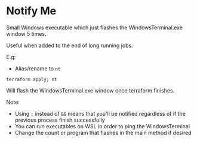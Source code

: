 # Notify Me

Small Windows executable which just flashes the WindowsTerminal.exe window 5 times.

Useful when added to the end of long running jobs.

E.g:

* Alias/rename to `nt`

```
terraform apply; nt
```

Will flash the WindowsTerminal.exe window once terraform finishes.

Note:
* Using `;` instead of `&&` means that you'll be notified regardless of if the previous process finish successfully
* You can run executables on WSL in order to ping the WindowsTerminal
* Change the count or program that flashes in the main method if desired
